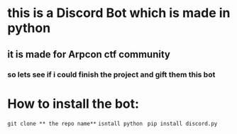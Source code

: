 # this is a Discord Bot which is made in python
## it is made for Arpcon ctf community 
### so lets see if i could finish the project and gift them this bot
# How to install the bot:
``` git clone ** the repo name** ```
``` isntall python ```
``` pip install discord.py``` 